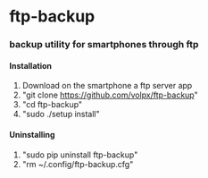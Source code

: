 # ftp-backup

### backup utility for smartphones through ftp

#### Installation
1. Download on the smartphone a ftp server app
2. "git clone https://github.com/volpx/ftp-backup"
3. "cd ftp-backup"
4. "sudo ./setup install"

#### Uninstalling
1. "sudo pip uninstall ftp-backup"
2. "rm ~/.config/ftp-backup.cfg"
